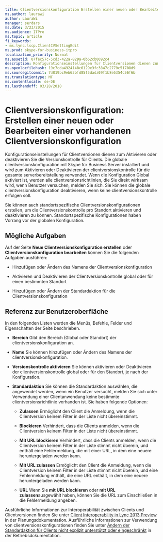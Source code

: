 ```yaml
---
title: Clientversionskonfiguration Erstellen einer neuen oder Bearbeiten einer vorhandenen
ms.author: laurawi
author: LauraWi
manager: serdars
ms.date: 3/23/2015
ms.audience: ITPro
ms.topic: article
f1_keywords:
- ms.lync.lscp.ClientCVSettingEdit
ms.prod: skype-for-business-itpro
localization_priority: Normal
ms.assetid: 07fec57c-5cd3-422a-829a-0b62cb0092c4
description: Konfigurationseinstellungen für Clientversionen dienen zum Aktivieren oder deaktivieren Sie die Versionskontrolle für Clients. Die globale clientversionskonfiguration mit Skype für Business Server installiert und wird zum Aktivieren oder Deaktivieren der clientversionskontrolle für die gesamte serverbereitstellung verwendet. Wenn die Konfiguration Global aktiviert ist, werden alle clientversionsrichtlinien, die Sie direkt wirksam wird, wenn Benutzer versuchen, melden Sie sich. Sie können die globale clientversionskonfiguration deaktivieren, wenn keine clientversionskontrolle erfolgen soll.
ms.openlocfilehash: 19c7cda4924148c6129e3fc3847c2770c51708d9
ms.sourcegitcommit: 7d819bc9eb63bfd85f5dada09f1b8e5354c56f6b
ms.translationtype: MT
ms.contentlocale: de-DE
ms.lasthandoff: 03/28/2018
---
```

# <a name="client-version-configuration-create-new-or-edit-existing"></a>Clientversionskonfiguration: Erstellen einer neuen oder Bearbeiten einer vorhandenen Clientversionskonfiguration
 
Konfigurationseinstellungen für Clientversionen dienen zum Aktivieren oder deaktivieren Sie die Versionskontrolle für Clients. Die globale clientversionskonfiguration mit Skype für Business Server installiert und wird zum Aktivieren oder Deaktivieren der clientversionskontrolle für die gesamte serverbereitstellung verwendet. Wenn die Konfiguration Global aktiviert ist, werden alle clientversionsrichtlinien, die Sie direkt wirksam wird, wenn Benutzer versuchen, melden Sie sich. Sie können die globale clientversionskonfiguration deaktivieren, wenn keine clientversionskontrolle erfolgen soll. 
  
Sie können auch standortspezifische Clientversionskonfigurationen erstellen, um die Clientversionskontrolle pro Standort aktivieren und deaktivieren zu können. Standortspezifische Konfigurationen haben Vorrang vor der globalen Konfiguration.
  
## <a name="tasks-you-can-perform"></a>Mögliche Aufgaben

Auf der Seite **Neue Clientversionskonfiguration erstellen** oder **Clientversionskonfiguration bearbeiten** können Sie die folgenden Aufgaben ausführen:
  
- Hinzufügen oder Ändern des Namens der Clientversionskonfiguration
    
- Aktivieren und Deaktivieren der Clientversionskontrolle global oder für einen bestimmten Standort
    
- Hinzufügen oder Ändern der Standardaktion für die Clientversionskonfiguration
    
## <a name="ui-reference"></a>Referenz zur Benutzeroberfläche

In den folgenden Listen werden die Menüs, Befehle, Felder und Eigenschaften der Seite beschrieben.
  
- **Bereich** Gibt den Bereich (Global oder Standort) der clientversionskonfiguration an.
    
- **Name** Sie können hinzufügen oder Ändern des Namens der clientversionskonfiguration.
    
- **Versionskontrolle aktivieren** Sie können aktivieren oder Deaktivieren der clientversionskontrolle global oder für den Standort, je nach der Konfiguration.
    
- **Standardaktion** Sie können die Standardaktion auswählen, die angewendet werden, wenn ein Benutzer versucht, melden Sie sich unter Verwendung einer Clientanwendung keine bestimmte clientversionsrichtlinie vorhanden ist. Sie haben folgende Optionen:
    
  - **Zulassen** Ermöglicht den Client die Anmeldung, wenn die Clientversion keinem Filter in der Liste nicht übereinstimmt.
    
  - **Blockieren** Verhindert, dass die Clients anmelden, wenn die Clientversion keinem Filter in der Liste nicht übereinstimmt.
    
  - **Mit URL blockieren** Verhindert, dass die Clients anmelden, wenn die Clientversion keinem Filter in der Liste stimmt nicht überein, und enthält eine Fehlermeldung, die mit einer URL, in dem eine neuere heruntergeladen werden kann.
    
  - **Mit URL zulassen** Ermöglicht den Client die Anmeldung, wenn die Clientversion keinem Filter in der Liste stimmt nicht überein, und eine Fehlermeldung enthält, die eine URL enthält, in dem eine neuere heruntergeladen werden kann.
    
  - **URL** Wenn Sie **mit URL blockieren** oder **mit URL zulassen**ausgewählt haben, können Sie die URL zum Einschließen in die Fehlermeldung angeben.
    
Ausführliche Informationen zur Interoperabilität zwischen Clients und Clientversionen finden Sie unter [Client Interoperability in Lync 2013 Preview](http://technet.microsoft.com/library/0f126571-91a2-45d5-855c-1e4ddb45fc04.aspx) in der Planungsdokumentation. Ausführliche Informationen zur Verwendung von clientversionskonfigurationen finden Sie unter [Ändern der Standardaktion für Clients nicht explizit unterstützt oder eingeschränkt](http://technet.microsoft.com/library/548dd0f5-62fe-4c3f-8952-2b9fd4c5fff3.aspx) in der Betriebsdokumentation.

